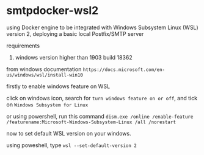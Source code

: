 # smtpdocker-wsl2
using Docker engine to be integrated with Windows Subsystem Linux (WSL) version 2, deploying a basic local Postfix/SMTP server

requirements

1. windows version higher than 1903 build 18362 


from windows documentation `https://docs.microsoft.com/en-us/windows/wsl/install-win10`

firstly to enable windows feature on WSL

click on windows icon, search for `turn windows feature on or off`, and tick on `Windows Subsystem for Linux`

or using powershell, run this command `dism.exe /online /enable-feature /featurename:Microsoft-Windows-Subsystem-Linux /all /norestart`

now to set default WSL version on your windows.

using poweshell, type `wsl --set-default-version 2`










